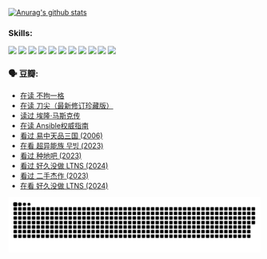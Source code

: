 
[![Anurag's github stats](https://github-readme-stats.vercel.app/api?username=w940853815)](https://github.com/anuraghazra/github-readme-stats)

### Skills:

<code><img height="32" src="https://cdn.jsdelivr.net/npm/simple-icons@v5/icons/python.svg"></code>
<code><img height="32" src="https://cdn.jsdelivr.net/npm/simple-icons@v5/icons/javascript.svg"></code>
<code><img height="32" src="https://cdn.jsdelivr.net/npm/simple-icons@v5/icons/django.svg"></code>
<code><img height="32" src="https://cdn.jsdelivr.net/npm/simple-icons@v5/icons/flask.svg"></code>
<code><img height="32" src="https://cdn.jsdelivr.net/npm/simple-icons@v5/icons/vuetify.svg"></code>
<code><img height="32" src="https://cdn.jsdelivr.net/npm/simple-icons@v5/icons/git.svg"></code>
<code><img height="32" src="https://cdn.jsdelivr.net/npm/simple-icons@v5/icons/docker.svg"></code>
<code><img height="32" src="https://cdn.jsdelivr.net/npm/simple-icons@v5/icons/postgresql.svg"></code>
<code><img height="32" src="https://cdn.jsdelivr.net/npm/simple-icons@v5/icons/elasticsearch.svg"></code>
<code><img height="32" src="https://cdn.jsdelivr.net/npm/simple-icons@v5/icons/macos.svg"></code>
<code><img height="32" src="https://cdn.jsdelivr.net/npm/simple-icons@v5/icons/linux.svg"></code>

### 🗣 豆瓣:

<!-- DOUBAN-ACTIVITIES:START -->
- [在读 不拘一格](https://www.douban.com/people/136069238/status/4541712161/?_i=10476143)
- [在读 刀尖（最新修订珍藏版）](https://www.douban.com/people/136069238/status/4541711339/?_i=10476143)
- [读过 埃隆·马斯克传](https://www.douban.com/people/136069238/status/4541710351/?_i=10476143)
- [在读 Ansible权威指南](https://www.douban.com/people/136069238/status/4539151450/?_i=10476143)
- [看过 易中天品三国‎ (2006)](https://www.douban.com/people/136069238/status/4529910812/?_i=10476143)
- [在看 超异能族 무빙‎ (2023)](https://www.douban.com/people/136069238/status/4527291077/?_i=10476143)
- [看过 种地吧‎ (2023)](https://www.douban.com/people/136069238/status/4527289637/?_i=10476143)
- [看过 好久没做 LTNS‎ (2024)](https://www.douban.com/people/136069238/status/4527289515/?_i=10476143)
- [看过 二手杰作‎ (2023)](https://www.douban.com/people/136069238/status/4522502716/?_i=10476143)
- [在看 好久没做 LTNS‎ (2024)](https://www.douban.com/people/136069238/status/4521969883/?_i=10476143)
<!-- DOUBAN-ACTIVITIES:END -->


![Snake animation](https://raw.githubusercontent.com/w940853815/w940853815/output/github-contribution-grid-snake.svg)

<!--
**w940853815/w940853815** is a ✨ _special_ ✨ repository because its `README.md` (this file) appears on your GitHub profile.

Here are some ideas to get you started:

- 🔭 I’m currently working on ...
- 🌱 I’m currently learning ...
- 👯 I’m looking to collaborate on ...
- 🤔 I’m looking for help with ...
- 💬 Ask me about ...
- 📫 How to reach me: ...
- 😄 Pronouns: ...
- ⚡ Fun fact: ...
-->
